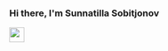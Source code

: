 ### Hi there, I'm Sunnatilla Sobitjonov 
<img src="https://media.giphy.com/media/hvRJCLFzcasrR4ia7z/giphy.gif" width="27px">
